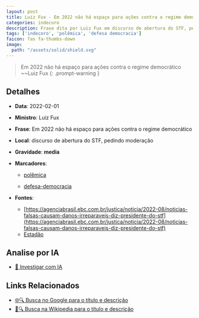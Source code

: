 ```yaml
---
layout: post
title: Luiz Fux - Em 2022 não há espaço para ações contra o regime democrático...
categories: indecoro
description: Frase dita por Luiz Fux em discurso de abertura do STF, pedindo moderação
tags: ['indecoro', 'polêmica', 'defesa democracia']
faicon: fas fa-thumbs-down
image:
  path: "/assets/solid/shield.svg"
---
```


> Em 2022 não há espaço para ações contra o regime democrático ~~Luiz Fux
{: .prompt-warning }

## Detalhes
- **Data**: 2022-02-01
- **Ministro**: Luiz Fux
- **Frase**: Em 2022 não há espaço para ações contra o regime democrático
- **Local**: discurso de abertura do STF, pedindo moderação
- **Gravidade**: **media** <i class="fas fa-shield"></i>

- **Marcadores**: 

   - [polêmica](/tags/polêmica/)

   - [defesa-democracia](/tags/defesa-democracia/)
- **Fontes**:
  - [https://agenciabrasil.ebc.com.br/justica/noticia/2022-08/noticias-falsas-causam-danos-irreparaveis-diz-presidente-do-stf](https://agenciabrasil.ebc.com.br/justica/noticia/2022-08/noticias-falsas-causam-danos-irreparaveis-diz-presidente-do-stf)
  - [Estadão](Estadão)

## Analise por IA
- [🤖 Investigar com IA](https://www.perplexity.ai/search?q=%22Luiz%20Fux%22%2BEm%202022%20n%C3%A3o%20h%C3%A1%20espa%C3%A7o%20para%20a%C3%A7%C3%B5es%20contra%20o%20regime%20democr%C3%A1tico%2Bdiscurso%20de%20abertura%20do%20STF%2C%20pedindo%20modera%C3%A7%C3%A3o)

## Links Relacionados
- [🌐🔍 Busca no Google para o título e descrição](https://www.google.com/search?q=%22Luiz%20Fux%22%2BEm%202022%20n%C3%A3o%20h%C3%A1%20espa%C3%A7o%20para%20a%C3%A7%C3%B5es%20contra%20o%20regime%20democr%C3%A1tico%2Bdiscurso%20de%20abertura%20do%20STF%2C%20pedindo%20modera%C3%A7%C3%A3o)
- [📖🔍 Busca na Wikipedia para o título e descrição](https://pt.wikipedia.org/w/index.php?search=%22Luiz%20Fux%22%2BEm%202022%20n%C3%A3o%20h%C3%A1%20espa%C3%A7o%20para%20a%C3%A7%C3%B5es%20contra%20o%20regime%20democr%C3%A1tico%2Bdiscurso%20de%20abertura%20do%20STF%2C%20pedindo%20modera%C3%A7%C3%A3o)

